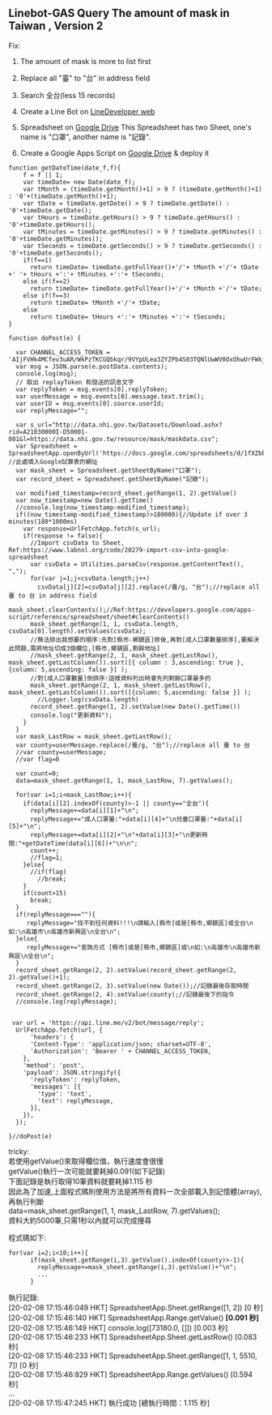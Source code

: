 ## Linebot-GAS Query The amount of mask in Taiwan , Version 2

Fix:
1. The amount of mask is more to list first 
2. Replace all "臺" to "台" in address field
3. Search 全台(less 15 records)


1. Create a Line Bot on [LineDeveloper web ](https://developers.line.biz/zh-hant/)
2. Spreadsheet on [Google Drive](https://drive.google.com)
   This Spreadsheet has two Sheet, one's name is "口罩", another name is "記錄".
3. Create a Google Apps Script on [Google Drive](https://drive.google.com) & deploy it
```
function getDateTime(date_f,f){
    f = f || 1; 
	var timeDate= new Date(date_f);
	var tMonth = (timeDate.getMonth()+1) > 9 ? (timeDate.getMonth()+1) : '0'+(timeDate.getMonth()+1);
	var tDate = timeDate.getDate() > 9 ? timeDate.getDate() : '0'+timeDate.getDate();
	var tHours = timeDate.getHours() > 9 ? timeDate.getHours() : '0'+timeDate.getHours();
	var tMinutes = timeDate.getMinutes() > 9 ? timeDate.getMinutes() : '0'+timeDate.getMinutes();
	var tSeconds = timeDate.getSeconds() > 9 ? timeDate.getSeconds() : '0'+timeDate.getSeconds();
    if(f==1)
      return timeDate= timeDate.getFullYear()+'/'+ tMonth +'/'+ tDate +' '+ tHours +':'+ tMinutes +':'+ tSeconds;
    else if(f==2)
      return timeDate= timeDate.getFullYear()+'/'+ tMonth +'/'+ tDate;
    else if(f==3)
      return timeDate= tMonth +'/'+ tDate;
    else
      return timeDate= tHours +':'+ tMinutes +':'+ tSeconds;
}

function doPost(e) {

  var CHANNEL_ACCESS_TOKEN = 'AIjFVHk4MCfev3uAR/WkPzTKCGQbkqr/9VYpULea3ZYZPb4S03TQNlUwWV0OxOhwUrFWkj2v/RZLr4cA4Uds3dfBFczfwRR/duxjsbJKSaqLQ7u4G+ID+gM44A3zAuV7JBJf8IuTG/pYzm5F9jLiaAdB04t89/1O/w1cDnyilFU=';
  var msg = JSON.parse(e.postData.contents);
  console.log(msg);
  // 取出 replayToken 和發送的訊息文字
  var replyToken = msg.events[0].replyToken;
  var userMessage = msg.events[0].message.text.trim();
  var userID = msg.events[0].source.userId;
  var replyMessage="";
 
  var s_url="http://data.nhi.gov.tw/Datasets/Download.ashx?rid=A21030000I-D50001-001&l=https://data.nhi.gov.tw/resource/mask/maskdata.csv";
  var Spreadsheet = SpreadsheetApp.openByUrl('https://docs.google.com/spreadsheets/d/1fXZbbEtHt29f8KQDc1zzA0GxVWXeTfqwxk1mAGOkHtI/edit#gid=0'); //此處填入Google試算表的網址
  var mask_sheet = Spreadsheet.getSheetByName("口罩");
  var record_sheet = Spreadsheet.getSheetByName("記錄");
  
  var modified_timestamp=record_sheet.getRange(1, 2).getValue()
  var now_timestamp=new Date().getTime()
  //console.log(now_timestamp-modified_timestamp);
  if((now_timestamp-modified_timestamp)>180000){//Update if over 3 minutes(180*1000ms)
    var response=UrlFetchApp.fetch(s_url);
    if(response != false){
      //Import csvData to Sheet, Ref:https://www.labnol.org/code/20279-import-csv-into-google-spreadsheet
      var csvData = Utilities.parseCsv(response.getContentText(), ",");  
      for(var j=1;j<csvData.length;j++)
        csvData[j][2]=csvData[j][2].replace(/臺/g, "台");//replace all 臺 to 台 in address field
      mask_sheet.clearContents();//Ref:https://developers.google.com/apps-script/reference/spreadsheet/sheet#clearContents()
      mask_sheet.getRange(1, 1, csvData.length, csvData[0].length).setValues(csvData);
      //無法排出我想要的順序:先對[縣市-鄕鎮區]排後,再對[成人口罩數量排序],要解決此問題,需將地址切成3個欄位,[縣市,鄉鎮區,剩餘地址]
      //mask_sheet.getRange(2, 1, mask_sheet.getLastRow(), mask_sheet.getLastColumn()).sort([{ column : 3,ascending: true },{column: 5,ascending: false }] );
      //對[成人口罩數量]倒排序:這樣資料列出時會先列剩餘口罩最多的
      mask_sheet.getRange(2, 1, mask_sheet.getLastRow(), mask_sheet.getLastColumn()).sort([{column: 5,ascending: false }] );
        //Logger.log(csvData.length)
      record_sheet.getRange(1, 2).setValue(new Date().getTime())
      console.log("更新資料");
    }
  }
  var mask_LastRow = mask_sheet.getLastRow();
  var county=userMessage.replace(/臺/g, "台");//replace all 臺 to 台
  //var county=userMessage;
  //var flag=0

  var count=0;
  data=mask_sheet.getRange(1, 1, mask_LastRow, 7).getValues();
  
  for(var i=1;i<mask_LastRow;i++){
    if(data[i][2].indexOf(county)>-1 || county=="全台"){
      replyMessage+=data[i][1]+"\n";
      replyMessage+="成人口罩量:"+data[i][4]+"\n兒童口罩量:"+data[i][5]+"\n";
      replyMessage+=data[i][2]+"\n"+data[i][3]+"\n更新時間:"+getDateTime(data[i][6])+"\n\n";
      count++;
      //flag=1;
    }else{
      //if(flag)
        //break;
    }
    if(count>15)
      break;
  }
  if(replyMessage===""){
     replyMessage="找不到任何資料!!!\n請輸入[縣市]或是[縣市,鄉鎮區]或全台\n如:\n高雄市\n高雄市新興區\n全台\n";
  }else{
     replyMessage+="查詢方式 [縣市]或是[縣市,鄉鎮區]或\n如:\n高雄市\n高雄市新興區\n全台\n";
  }
  record_sheet.getRange(2, 2).setValue(record_sheet.getRange(2, 2).getValue()+1);
  record_sheet.getRange(2, 3).setValue(new Date());//記錄最後存取時間
  record_sheet.getRange(2, 4).setValue(county);//記錄最後下的指令
  //console.log(replyMessage);
  
 
 var url = 'https://api.line.me/v2/bot/message/reply';
  UrlFetchApp.fetch(url, {
      'headers': {
      'Content-Type': 'application/json; charset=UTF-8',
      'Authorization': 'Bearer ' + CHANNEL_ACCESS_TOKEN,
    },
    'method': 'post',
    'payload': JSON.stringify({
      'replyToken': replyToken,
      'messages': [{
        'type': 'text',
        'text': replyMessage,
      }],
    }),
  });

}//doPost(e)
```

tricky:  
若使用getValue()來取得欄位值，執行速度會很慢  
getValue()執行一次可能就要耗掉0.091(如下記錄)  
下面記錄是執行取得10筆資料就要耗掉1.115 秒  
因此為了加速,上面程式碼則使用方法是將所有資料一次全部載入到記憶體(array),再執行判斷  
data=mask_sheet.getRange(1, 1, mask_LastRow, 7).getValues();  
資料大約5000筆,只需1秒以內就可以完成搜尋  


程式碼如下:
```
for(var i=2;i<10;i++){
      if(mask_sheet.getRange(i,3).getValue().indexOf(county)>-1){
        replyMessage+=mask_sheet.getRange(i,3).getValue()+"\n";
        ...
      }
```

執行記錄:  
[20-02-08 17:15:46:049 HKT] SpreadsheetApp.Sheet.getRange([1, 2]) [0 秒]  
[20-02-08 17:15:46:140 HKT] SpreadsheetApp.Range.getValue() **[0.091 秒]**  
[20-02-08 17:15:46:149 HKT] console.log([73180.0, []]) [0.003 秒]  
[20-02-08 17:15:46:233 HKT] SpreadsheetApp.Sheet.getLastRow() [0.083 秒]  
[20-02-08 17:15:46:233 HKT] SpreadsheetApp.Sheet.getRange([1, 1, 5510, 7]) [0 秒]  
[20-02-08 17:15:46:829 HKT] SpreadsheetApp.Range.getValues() [0.594 秒]  
...  
[20-02-08 17:15:47:245 HKT] 執行成功 [總執行時間：1.115 秒]  
